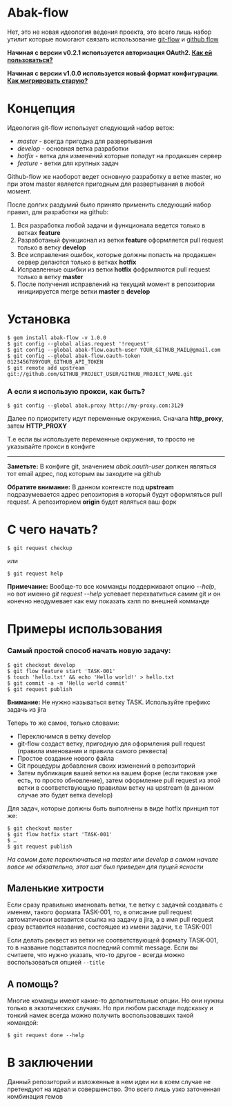 Abak-flow
=========
Нет, это не новая идеология ведения проекта, это всего лишь набор утилит которые помогают связать использование [git-flow](https://github.com/nvie/gitflow) и [github flow](http://scottchacon.com/2011/08/31/github-flow.html)

**Начиная с версии v0.2.1 используется авторизация OAuth2. [Как ей пользоваться?](https://github.com/Strech/abak-flow/wiki/How-start-work-with-new-abak-flow)**

**Начиная с версии v1.0.0 используется новый формат конфигурации. [Как мигрировать старую?](https://github.com/Strech/abak-flow/wiki/How-start-work-with-abak-flow-v1.0.0)**

# Концепция
Идеология git-flow использует следующий набор веток:

* *master* - всегда пригодна для развертывания
* *develop* - основная ветка разработки
* *hotfix* - ветка для изменений которые попадут на продакшен сервер
* *feature* - ветки для крупных задач

Github-flow же наоборот ведет основную разработку в ветке master, но при этом master является пригодным для развертывания в любой момент.

После долгих раздумий было принято применить следующий набор правил, для разработки на github:

1. Вся разработка любой задачи и функционала ведется только в ветках **feature**
2. Разработаный функционал из ветки **feature** оформляется pull request только в ветку **develop**
3. Все исправления ошибок, которые должны попасть на продакшен сервер делаются только в ветках **hotfix**
4. Исправленные ошибки из ветки **hotfix** фофрмляются pull request только в ветку **master**
5. После получения исправлений на текущий момент в репозитории инициируется merge ветки **master** в **develop**


# Установка

    $ gem install abak-flow -v 1.0.0
    $ git config --global alias.request '!request'
    $ git config --global abak-flow.oauth-user YOUR_GITHUB_MAIL@gmail.com
    $ git config --global abak-flow.oauth-token 0123456789YOUR_GITHUB_API_TOKEN
    $ git remote add upstream git://github.com/GITHUB_PROJECT_USER/GITHUB_PROJECT_NAME.git
    
### А если я использую прокси, как быть?
    $ git config --global abak.proxy http://my-proxy.com:3129
    
Далее по приоритету идут переменные окружения. Сначала **http_proxy**, затем **HTTP_PROXY**

Т.е если вы используете переменные окружения, то просто не указывайте прокси в конфиге

---

**Заметьте:** В конфиге git, значением *abak.oauth-user* должен являться тот email адрес, под которым вы заходите на github

**Обратите внимание:** В данном контексте под **upstream** подразумевается адрес репозитория в который будут оформляться pull request. А репозиторием **origin** будет являться ваш форк 

# С чего начать?

    $ git request checkup

или
    
    $ git request help
    
**Примечание:** Вообще-то все комманды поддерживают опцию *--help*, но вот именно *git request --help* успевает перехватиться самим git и он конечно неодумевает как ему показать хэлп по внешней комманде

# Примеры использования
### Самый простой способ начать новую задачу:

    $ git checkout develop
    $ git flow feature start 'TASK-001'
    $ touch 'hello.txt' && echo 'Hello world!' > hello.txt
    $ git commit -a -m 'Hello world commit'
    $ git request publish

**Внимание:** Не нужно называться ветку TASK. Используйте префикс задачь из jira

Теперь то же самое, только словами:

* Переключимся в ветку develop
* git-flow создаст ветку, пригодную для оформления pull request (правила именования и правила самого реквеста)
* Простое создание нового файла
* Git процедуры добавления своих изменений в репозиторий
* Затем публикация вашей ветки на вашем форке (если таковая уже есть, то просто обновление), затем оформление pull request из этой ветки в соответствующую правилам ветку на upstream (в данном случае это будет ветка develop)

Для задач, которые должны быть выполнены в виде hotfix принцип тот же:

    $ git checkout master
    $ git flow hotfix start 'TASK-001'
    $ …
    $ git request publish

*На самом деле переключаться на master или develop в самом начале вовсе не обязательно, этот шаг был приведен для пущей ясности*

## Маленькие хитрости
Если сразу правильно именовать ветки, т.е ветку с задачей создавать с именем, такого формата TASK-001, то, в описание pull request автоматически вставится ссылка на задачу в jira, а в имя pull request сразу вставится название, состоящее из имени задачи, т.е TASK-001

Если делать реквест из ветки не соответствующей формату TASK-001, то в название подставится последний commit message. Если вы считаете, что нужно указать, что-то другое - всегда можно воспользоваться опцией `--title`

## А помощь?
Многие команды имеют какие-то дополнительные опции. Но они нужны только в экзотических случаях. Но при любом раскладе подсказку и тонкий намек всегда можно получить воспользовавших такой командой:

    $ git request done --help

# В заключении
Данный репозиторий и изложенные в нем идеи ни в коем случае не претендуют на идеал и совершенство. Это всего лишь узко заточенная комбинация гемов
